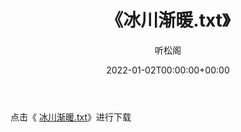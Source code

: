 ﻿---
title:  《冰川渐暖.txt》
date:   2022-01-02T00:00:00+00:00
author: 听松阁
layout: post
permalink: /冰川渐暖/
categories: 小说
tags: [小说]
---

点击《 [冰川渐暖.txt](http://img.660000.xyz/bookstukust/book/bntxt/10/冰川渐暖.txt)》进行下载